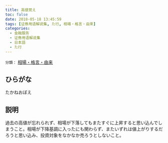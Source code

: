 ```yaml
---
title: 高値覚え
toc: false
date: 2018-05-18 13:45:59
tags: [证券用语解说集, た行, 相場・格言・由来]
categories:
  - 金融服务
  - 证券用语解说集
  - 日本語
  - た行
---
```


`分類：` [相場・格言・由来](/tags/相場・格言・由来/)

## ひらがな

たかねおぼえ

## 説明

過去の高値が忘れられず、相場が下落してもまたすぐに上昇すると思い込んでしまうこと。相場が下降基調に入ったにも関わらず、またいずれは値上がりするだろうと思い込み、投資対象をなかなか売ろうとしないこと。
